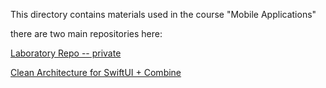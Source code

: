 
This directory contains materials used in the course "Mobile Applications"

there are two main repositories here:

[Laboratory Repo -- private](https://github.com/ma-cs-ubbcluj-ro/crud-project-mihaicrisan04)

[Clean Architecture for SwiftUI + Combine](https://github.com/nalexn/clean-architecture-swiftui)

